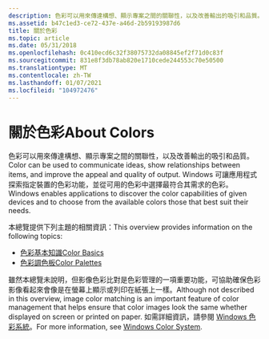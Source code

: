 ```yaml
---
description: 色彩可以用來傳達構想、顯示專案之間的關聯性，以及改善輸出的吸引和品質。
ms.assetid: b47c1ed3-ce72-437e-a46d-2b59193987d6
title: 關於色彩
ms.topic: article
ms.date: 05/31/2018
ms.openlocfilehash: 0c410ecd6c32f38075732da08845ef2f71d0c83f
ms.sourcegitcommit: 831e8f3db78ab820e1710cede244553c70e50500
ms.translationtype: MT
ms.contentlocale: zh-TW
ms.lasthandoff: 01/07/2021
ms.locfileid: "104972476"
---
```

# <a name="about-colors"></a><span data-ttu-id="a4806-103">關於色彩</span><span class="sxs-lookup"><span data-stu-id="a4806-103">About Colors</span></span>

<span data-ttu-id="a4806-104">色彩可以用來傳達構想、顯示專案之間的關聯性，以及改善輸出的吸引和品質。</span><span class="sxs-lookup"><span data-stu-id="a4806-104">Color can be used to communicate ideas, show relationships between items, and improve the appeal and quality of output.</span></span> <span data-ttu-id="a4806-105">Windows 可讓應用程式探索指定裝置的色彩功能，並從可用的色彩中選擇最符合其需求的色彩。</span><span class="sxs-lookup"><span data-stu-id="a4806-105">Windows enables applications to discover the color capabilities of given devices and to choose from the available colors those that best suit their needs.</span></span>

<span data-ttu-id="a4806-106">本總覽提供下列主題的相關資訊：</span><span class="sxs-lookup"><span data-stu-id="a4806-106">This overview provides information on the following topics:</span></span>

-   [<span data-ttu-id="a4806-107">色彩基本知識</span><span class="sxs-lookup"><span data-stu-id="a4806-107">Color Basics</span></span>](color-basics.md)
-   [<span data-ttu-id="a4806-108">色彩調色板</span><span class="sxs-lookup"><span data-stu-id="a4806-108">Color Palettes</span></span>](color-palettes.md)

<span data-ttu-id="a4806-109">雖然本總覽未說明，但影像色彩比對是色彩管理的一項重要功能，可協助確保色彩影像看起來會像是在螢幕上顯示或列印在紙張上一樣。</span><span class="sxs-lookup"><span data-stu-id="a4806-109">Although not described in this overview, image color matching is an important feature of color management that helps ensure that color images look the same whether displayed on screen or printed on paper.</span></span> <span data-ttu-id="a4806-110">如需詳細資訊，請參閱 [Windows 色彩系統](/previous-versions//dd372446(v=vs.85))。</span><span class="sxs-lookup"><span data-stu-id="a4806-110">For more information, see [Windows Color System](/previous-versions//dd372446(v=vs.85)).</span></span>

 

 

